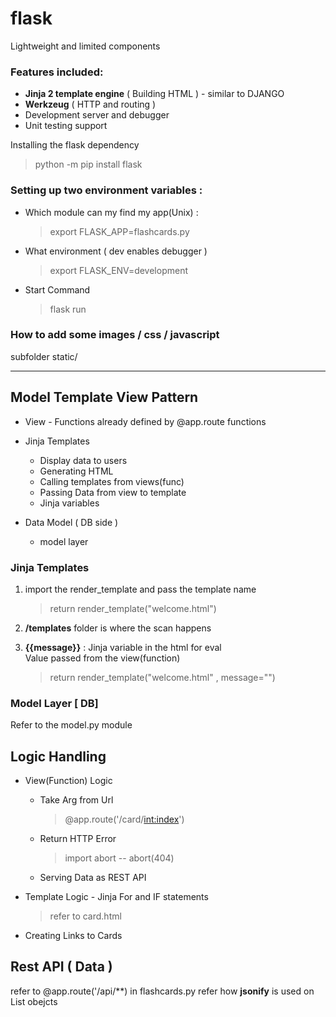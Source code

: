 # flask

Lightweight and limited components

### Features included:

 * __Jinja 2 template engine__ ( Building HTML ) - similar to DJANGO
 * __Werkzeug__  ( HTTP and routing )
 * Development server and debugger
 * Unit testing support
 
 
 Installing the flask dependency
  > python -m pip install flask
 
### Setting up two environment variables :

* Which module can my find my app(Unix) :
  > export FLASK_APP=flashcards.py  
  
* What environment  ( dev enables debugger )
  > export FLASK_ENV=development  
                       
* Start Command
  > flask run                

### How to add some images / css / javascript

 subfolder static/
 
___
## Model Template View Pattern
 
 * View - Functions already defined by @app.route functions  
 
 * Jinja Templates   
   - Display data to users  
   - Generating HTML  
   - Calling templates from views(func)  
   - Passing Data from view to template  
   - Jinja variables  
 
 * Data Model ( DB side )  
   - model layer
 
 ### Jinja Templates 
 
 1) import the render_template and pass the template name  
    > return render_template("welcome.html")  
     
 2) __/templates__ folder is where the scan happens  
 
 3) __{{message}}__ : Jinja variable in the html for eval  
    Value passed from the view(function)    
     > return render_template("welcome.html" , message="<messageContent>")
 
 ### Model Layer [ DB] 
   Refer to the model.py module
   
   
## Logic Handling

  * View(Function) Logic
     - Take Arg from Url   
       > @app.route('/card/<int:index>')
         
     - Return HTTP Error  
       > import abort -- abort(404)  
         
     - Serving Data as REST API    
     
  *  Template Logic
    - Jinja For and IF statements 
       > refer to card.html  
   - Creating Links to Cards
 
 
 ## Rest API ( Data )
 
 refer to @app.route('/api/**) in flashcards.py
 refer how __jsonify__ is used on List obejcts